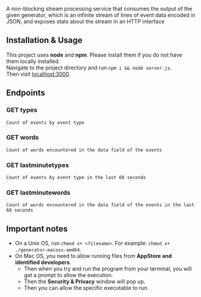 A non-blocking stream processing service that consumes the output of the given generator, which is an infinite stream of lines of event data encoded in JSON, and exposes stats about the stream in an HTTP interface
## Installation & Usage  
This project uses **node** and **npm**. Please install them if you do not have them locally installed.  
Navigate to the project directory and run `npm i && node server.js`.  
Then visit [localhost:3000](http://localhost:3000).  
## Endpoints
### GET types
	Count of events by event type
### GET words
	Count of words encountered in the data field of the events
### GET lastminutetypes
	Count of events by event type in the last 60 seconds
### GET lastminutewords
	Count of words encountered in the data field of the events in the last 60 seconds
## Important notes
* On a Unix OS, run `chmod x+ <filename>`. For example: `chmod x+ ./generator-macosx-amd64`.  
* On Mac OS, you need to allow running files from **AppStore and identified developers**.  
    * Then when you try and run the program from your terminal, you will get a prompt to allow the execution.  
    * Then the **Security & Privacy** window will pop up.  
    * Then you can allow the specific executable to run.
